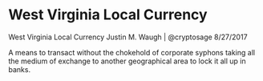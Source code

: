# West Virginia Local Currency
West Virginia Local Currency
Justin M. Waugh | @cryptosage
8/27/2017

A means to transact without the chokehold of corporate syphons taking all the medium of exchange to another geographical area to lock it all up in banks.



